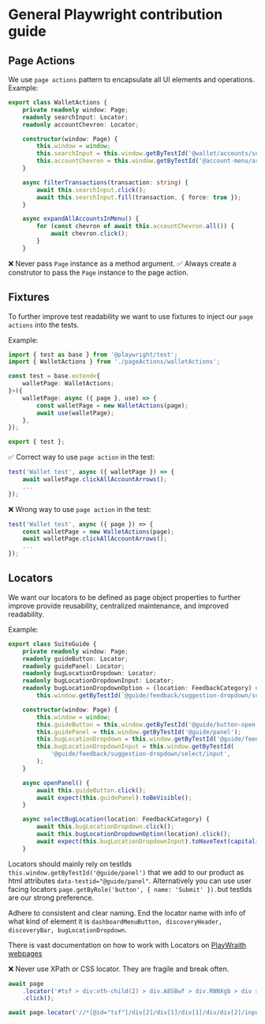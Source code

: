 # General Playwright contribution guide

## Page Actions

We use `page actions` pattern to encapsulate all UI elements and operations.
Example:

```typescript
export class WalletActions {
    private readonly window: Page;
    readonly searchInput: Locator;
    readonly accountChevron: Locator;

    constructor(window: Page) {
        this.window = window;
        this.searchInput = this.window.getByTestId('@wallet/accounts/search-icon');
        this.accountChevron = this.window.getByTestId('@account-menu/arrow');
    }

    async filterTransactions(transaction: string) {
        await this.searchInput.click();
        await this.searchInput.fill(transaction, { force: true });
    }

    async expandAllAccountsInMenu() {
        for (const chevron of await this.accountChevron.all()) {
            await chevron.click();
        }
    }
```

❌ Never pass `Page` instance as a method argument.
✅ Always create a construtor to pass the `Page` instance to the page action.

## Fixtures

To further improve test readability we want to use fixtures to inject our `page actions` into the tests.

Example:

```typescript
import { test as base } from '@playwright/test';
import { WalletActions } from './pageActions/walletActions';

const test = base.extend<{
    walletPage: WalletActions;
}>({
    walletPage: async ({ page }, use) => {
        const walletPage = new WalletActions(page);
        await use(walletPage);
    },
});

export { test };
```

✅ Correct way to use `page action` in the test:

```typescript
test('Wallet test', async ({ walletPage }) => {
    await walletPage.clickAllAccountArrows();
    ...
});
```

❌ Wrong way to use `page action` in the test:

```typescript
test('Wallet test', async ({ page }) => {
    const walletPage = new WalletActions(page);
    await walletPage.clickAllAccountArrows();
    ...
});
```

## Locators

We want our locators to be defined as page object properties to further improve provide reusability, centralized maintenance, and improved readability.

Example:

```typescript
export class SuiteGuide {
    private readonly window: Page;
    readonly guideButton: Locator;
    readonly guidePanel: Locator;
    readonly bugLocationDropdown: Locator;
    readonly bugLocationDropdownInput: Locator;
    readonly bugLocationDropdownOption = (location: FeedbackCategory) =>
        this.window.getByTestId(`@guide/feedback/suggestion-dropdown/select/option/${location}`);

    constructor(window: Page) {
        this.window = window;
        this.guideButton = this.window.getByTestId('@guide/button-open');
        this.guidePanel = this.window.getByTestId('@guide/panel');
        this.bugLocationDropdown = this.window.getByTestId('@guide/feedback/suggestion-dropdown');
        this.bugLocationDropdownInput = this.window.getByTestId(
            '@guide/feedback/suggestion-dropdown/select/input',
        );
    }

    async openPanel() {
        await this.guideButton.click();
        await expect(this.guidePanel).toBeVisible();
    }

    async selectBugLocation(location: FeedbackCategory) {
        await this.bugLocationDropdown.click();
        await this.bugLocationDropdownOption(location).click();
        await expect(this.bugLocationDropdownInput).toHaveText(capitalizeFirstLetter(location));
    }
```

Locators should mainly rely on testIds `this.window.getByTestId('@guide/panel')` that we add to our product as html attributes `data-testid="@guide/panel"`.
Alternatively you can use user facing locators `page.getByRole('button', { name: 'Submit' }).`but testIds are our strong preference.

Adhere to consistent and clear naming. End the locator name with info of what kind of element it is `dashboardMenuButton, discoveryHeader, discoveryBar, bugLocationDropdown`.

There is vast documentation on how to work with Locators on [PlayWraith webpages](https://playwright.dev/docs/locators)

❌ Never use XPath or CSS locator. They are fragile and break often.

```typescript
await page
    .locator('#tsf > div:nth-child(2) > div.A8SBwf > div.RNNXgb > div > div.a4bIc > input')
    .click();

await page.locator('//*[@id="tsf"]/div[2]/div[1]/div[1]/div/div[2]/input').click();
```
